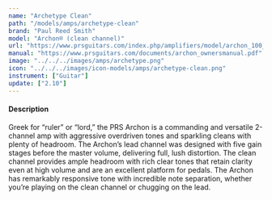 ```yaml
---
name: "Archetype Clean"
path: "/models/amps/archetype-clean"
brand: "Paul Reed Smith"
model: "Archon® (clean channel)"
url: "https://www.prsguitars.com/index.php/amplifiers/model/archon_100_2020"
manual: "https://www.prsguitars.com/documents/archon_ownersmanual.pdf"
image: "../../../images/amps/archetype.png"
icon: "../../../images/icon-models/amps/archetype-clean.png"
instrument: ["Guitar"]
update: ["2.10"]
---
```

#### Description
Greek for “ruler” or “lord,” the PRS Archon is a commanding and versatile 2-channel amp with aggressive overdriven tones and sparkling cleans with plenty of headroom. The Archon’s lead channel was designed with five gain stages before the master volume, delivering full, lush distortion. The clean channel provides ample headroom with rich clear tones that retain clarity even at high volume and are an excellent platform for pedals. The Archon has remarkably responsive tone with incredible note separation, whether you’re playing on the clean channel or chugging on the lead.